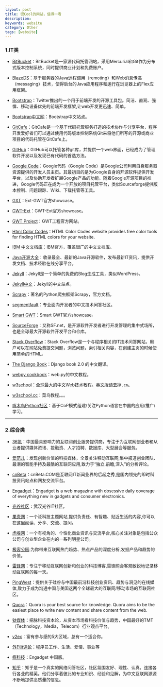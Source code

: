 ```yaml
---
layout: post
title: 很Cool的网站，值得一看
description:
keywords: website
category: Other
tags: [website]
---
```


### 1.IT类

* [BitBucket](https://bitbucket.org/)：BitBucket是一家源代码托管网站，采用Mercurial和Git作为分布式版本控制系统，同时提供商业计划和免费账户。

* [BlazeDS](http://livedocs.adobe.com/blazeds/1/blazeds_devguide/)：基于服务器的Java远程调用（remoting）和Web消息传递（messaging）技术，使得后台的Java应用程序和运行在浏览器上的Flex应用框架。

* [Bootstrap](http://getbootstrap.com/)：Twitter推出的一个用于前端开发的开源工具包。简洁、直观、强悍、移动设备优先的前端开发框架,让web开发更迅速、简单。

* [Bootstrap中文网](http://www.bootcss.com/)：Bootstrap中文站点。

* [GitCafe](https://gitcafe.com/)：GitCafe是一个基于代码托管服务打造的技术协作与分享平台，程序开发爱好者们可以通过使用代码版本控制系统Git来将他们所写的开源或商业项目的代码托管在GitCafe上。

* [GitHub](http://www.github.com)：GitHub可以托管各种git库，并提供一个web界面，已经成为了管理软件开发以及发现已有代码的首选方法。

* [Google Code](http://code.google.com/)：Google代码（Google Code）是Google公司利用自身服务器资源提供的开发人员主页。其最初目的是为Google自身的开源软件提供开发平台，以及协助开发者扩展Google产品的功能。随着Google开源项目的推进，Google代码正在成为一个开放的项目托管平台，类似Sourceforge提供版本控制、问题跟踪、Wiki、下载托管等工具。

* [GXT](http://www.sencha.com/examples/explorer-blue.html)：Ext-GWT官方showcase。

* [GWT-Ext](http://www.gwt-ext.com/demo/)：GWT-Ext官方showcase。

* [GWT Project](http://www.gwtproject.org/)：GWT工程官方网站。

<!-- more -->

* [Html Color Codes](http://html-color-codes.info/)：HTML Color Codes website provides free color tools for finding HTML colors for your website.

* [IBM 中文文档库](https://www.ibm.com/developerworks/cn/views/global/libraryview.jsp)：IBM官方，覆盖很广的中文文档库。

* [Java开源大全](http://www.open-open.com/)：收录最全、最新的Java开源软件，发布最新IT资讯，提供开发文档、技术经验在线分享平台。

* [Jekyll](http://jekyllrb.com/)：Jekyll是一个简单的免费的Blog生成工具，类似WordPress。

* [Jekyll中文](http://jekyllcn.com/)：Jekyll的中文站点。

* [Scrapy](http://doc.scrapy.org/en/master/)：著名的Python爬虫框架Scrapy，官方文档。

* [segmentfault](http://segmentfault.com/)：专业面向开发者的中文技术问答社区。

* [Smart GWT](http://www.smartclient.com/smartgwt/showcase/)：Smart GWT官方showcase。

* [SourceForge](http://sourceforge.net/)：又称SF.net，是开源软件开发者进行开发管理的集中式场所，也是全球最大开源软件开发平台和仓库。

* [Stack Overflow](http://www.stackoverflow.com)：Stack Overflow是一个与程序相关的IT技术问答网站。用户可以在网站免费提交问题，浏览问题，索引相关内容，在创建主页的时候使用简单的HTML。

* [The Django Book](http://djangobook.py3k.cn/2.0/)：Django book 2.0 的中文翻译。

* [webpy cookbook](http://webpy.org/cookbook/index.zh-cn)：web.py的中文教程。

* [w3school](http://www.w3school.com.cn/)：全球最大的中文Web技术教程。英文版请去掉`.cn`。

* [w3school.cc](http://www.w3cschool.cc/)：菜鸟教程。。。

* [啄木鸟Python社区](http://wiki.woodpecker.org.cn/moin/)：基于CoP模式组建/关注Python语言在中国的应用/推广/学习。

-----------------------------------------

### 2.综合类

* [36氪](http://www.36kr.com)：中国最具影响力的互联网创业服务提供商，专注于为互联网创业者和从业者提供媒体资讯、投融资、人才招聘、数据库、大型展会等服务。

* [爱范儿](http://www.ifanr.com)：发现创新价值的科技媒体，全景关注移动互联网,集中报道创业团队、最潮的智能手持及最酷的互联网应用,致力于“独立,前瞻,深入”的分析评论。

* [cnBeta](http://www.cnbeta.com)：cnBeta.COM是互联网IT新闻业界的后起之秀,是国内领先的即时科技资讯站点和网友交流平台。

* [Engadget](http://www.engadget.com/)：Engadget is a web magazine with obsessive daily coverage of everything new in gadgets and consumer electronics.

* [光谷社区](http://www.guanggoo.com/)：武汉光谷IT社区。

* [果壳网](http://www.guokr.com)：一个泛科技主题网站,提供负责任、有智趣、贴近生活的内容,你可以在这里阅读、分享、交流、提问。

* [虎嗅网](http://www.huxiu.com)：一个有视角的、个性化商业资讯与交流平台,核心关注对象是包括公众公司与创业型企业在内的一系列明星公司。

* [极客公园](http://www.geekpark.net/):为你带来互联网热门趋势、热点产品的深度分析,发掘产品和趋势的价值。

* [雷锋网](http://www.leiphone.com/)：专注于移动互联网创新和创业的科技博客,雷锋网会客观敏锐地记录移动互联网的每一天。

* [PingWest](http://www.pingwest.com/)：提供关于硅谷与中国最前沿科技创业资讯、趋势与洞见的在线媒体,致力于成为沟通中国与美国这两个全球最大的互联网/移动市场的互联网社区。

* [Quora](https://www.quora.com/)：Quora is your best source for knowledge. Quora aims to be the easiest place to write new content and share content from the web.

* [钛媒体](http://www.tmtpost.com)：把脉科技资本论，从资本市场看科技价值与趋势，中国最好的TMT（Technology，Media，Telecom）行业观点平台。

* [v2ex](http://v2ex.com/)：富有参与感的5大区域，总有一个适合你。

* [外刊it评论](http://www.vaikan.com/)：程序员工作、生活、爱情、事业等

* [瘾科技](http://cn.engadget.com)：Engadget 中国版。

* [知乎](http://www.zhihu.com)：知乎是一个真实的网络问答社区，社区氛围友好、理性、认真，连接各行各业的精英。他们分享着彼此的专业知识、经验和见解，为中文互联网源源不断地提供高质量的信息。
